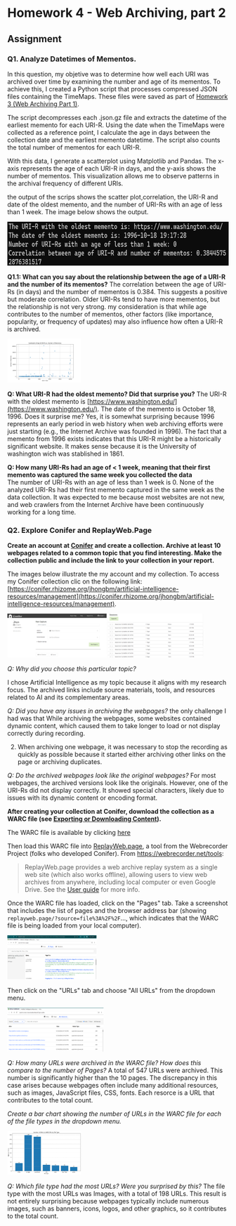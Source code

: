 # Homework 4 - Web Archiving, part 2

## Assignment

### Q1. Analyze Datetimes of Mementos.

In this question, my objetive was to determine how well each URI was archived over time by examining the number and age of its mementos. To achieve this, I created a Python script that processes compressed JSON files containing the TimeMaps. These files were saved as part of [Homework 3 (Web Archiving Part 1)](https://github.com/jgbotello/Web-Science/tree/main/HW3-Web%20Archiving/get%20Timemaps/timemaps).

The script decompresses each .json.gz file and extracts the datetime of the earliest memento for each URI-R. Using the date when the TimeMaps were collected as a reference point, I calculate the age in days between the collection date and the earliest memento datetime. The script also counts the total number of mementos for each URI-R.

With this data, I generate a scatterplot using Matplotlib and Pandas. The x-axis represents the age of each URI-R in days, and the y-axis shows the number of mementos. This visualization allows me to observe patterns in the archival frequency of different URIs.

the output of the scrips shows the scatter plot,correlation, the URI-R and date of the oldest memento, and the number of URI-Rs with an age of less than 1 week. The image below shows the output.

<img src="Images/output.png" height="100" alt="">

**Q1.1: What can you say about the relationship between the age of a URI-R and the number of its mementos?**
The correlation between the age of URI-Rs (in days) and the number of mementos is 0.384. This suggests a positive but moderate correlation. Older URI-Rs tend to have more mementos, but the relationship is not very strong. my consideration is that while age contributes to the number of mementos, other factors (like importance, popularity, or frequency of updates) may also influence how often a URI-R is archived.

<img src="Images/Scatter plot Age vs mementos.png" height="100" alt="">

**Q: What URI-R had the oldest memento? Did that surprise you?**
The URI-R with the oldest memento is [https://www.washington.edu/](https://www.washington.edu/). The date of the memento is October 18, 1996. 
Does it surprise me? Yes, it is somewhat surprising because 1996 represents an early period in web history when web archiving efforts were just starting (e.g., the Internet Archive was founded in 1996). The fact that a memento from 1996 exists indicates that this URI-R might be a historically significant website. It makes sense because it is the University of washington wich was stablished in 1861.

**Q: How many URI-Rs had an age of < 1 week, meaning that their first memento was captured the same week you collected the data**                                                              
The number of URI-Rs with an age of less than 1 week is 0. None of the analyzed URI-Rs had their first memento captured in the same week as the data collection. It was expected to me because most websites are not new, and web crawlers from the Internet Archive have been continuously working for a long time.


### Q2. Explore Conifer and ReplayWeb.Page

**Create an account at [Conifer](https://conifer.rhizome.org) and create a collection.  Archive at least 10 webpages related to a common topic that you find interesting. Make the collection public and include the link to your collection in your report.**

The images below illustrate the my account and my collection. To access my Conifer collection clic on the following link: [https://conifer.rhizome.org/jhongbm/artificial-intelligence-resources/management](https://conifer.rhizome.org/jhongbm/artificial-intelligence-resources/management).

<img src="Images/conifer1.png" height="100" alt="">

<img src="Images/conifer2.png" height="100" alt="">


*Q: Why did you choose this particular topic?*

I chose Artificial Intelligence as my topic because it aligns with my research focus. The archived links include source materials, tools, and resources related to AI and its complementary areas.

*Q: Did you have any issues in archiving the webpages?*
the only challenge I had was that While archiving the webpages, some websites contained dynamic content, which caused them to take longer to load or not display correctly during recording.

2. When archiving one webpage, it was necessary to stop the recording as quickly as possible because it started either archiving other links on the page or archiving duplicates.

*Q: Do the archived webpages look like the original webpages?*
For most webpages, the archived versions look like the originals. However, one of the URI-Rs did not display correctly. It showed special characters, likely due to issues with its dynamic content or encoding format.

**After creating your collection at Conifer, download the collection as a WARC file (see [Exporting or Downloading Content](https://guide.conifer.rhizome.org/docs/manage-sessions/exporting-warc/)).**

The WARC file is available by clicking [here](XXXXXXXXXXXXXX)

Then load this WARC file into [ReplayWeb.page](https://replayweb.page), a tool from the Webrecorder Project (folks who developed Conifer).  From <https://webrecorder.net/tools>: 

<blockquote>ReplayWeb.page provides a web archive replay system as a single web site (which also works offline), allowing users to view web archives from anywhere, including local computer or even Google Drive. See the <a href="https://replayweb.page/docs">User guide</a> for more info.</blockquote> 

Once the WARC file has loaded, click on the "Pages" tab.  Take a screenshot that includes the list of pages and the browser address bar (showing `replayweb.page/?source=file%3A%2F%2F`..., which indicates that the WARC file is being loaded from your local computer).



<img src="Images/conifer3.png" height="100" alt="">


Then click on the "URLs" tab and choose "All URLs" from the dropdown menu.  

<img src="Images/conifer4.png" height="100" alt="">

*Q: How many URLs were archived in the WARC file?  How does this compare to the number of Pages?*
A total of 547 URLs were archived. This number is significantly higher than the 10 pages. The discrepancy in this case arises because webpages often include many additional resources, such as images, JavaScript files, CSS, fonts. Each resorce is a URL that contributes to the total count.

*Create a bar chart showing the number of URLs in the WARC file for each of the file types in the dropdown menu.*

<img src="Images/bar_chart.jpg" height="100" alt="">

*Q: Which file type had the most URLs?  Were you surprised by this?*
The file type with the most URLs was Images, with a total of 198 URLs. This result is not entirely surprising because webpages typically include numerous images, such as banners, icons, logos, and other graphics, so it contributes to the total count.
